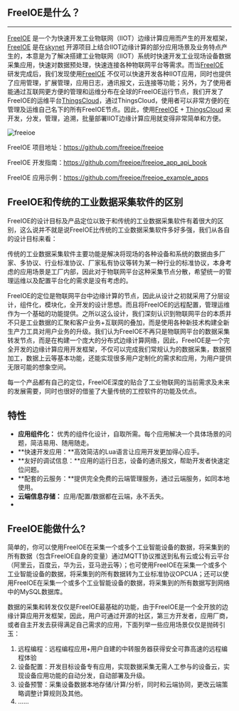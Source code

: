 ## FreeIOE是什么？

---

[FreeIOE](https://github.com/freeioe/freeioe)  是一个为快速开发工业物联网（IIOT）边缘计算应用而产生的开发框架，[FreeIOE](https://github.com/freeioe/freeioe)  是在[skynet](https://github.com/cloudwu/skynet) 开源项目上结合IIOT边缘计算的部分应用场景及业务特点产生的，本意是为了解决搭建工业物联网（IIOT）系统时快速开发工业现场设备数据采集应用，快速对数据预处理，快速连接各种物联网平台等需求。而当[FreeIOE](https://github.com/freeioe/freeioe) 研发完成后，我们发现使用[FreeIOE](https://github.com/freeioe/freeioe) 不仅可以快速开发各种IIOT应用，同时也提供了应用管理，扩展管理，应用日志，通讯报文，云连接等功能；另外，为了使用者能通过互联网更方便的管理和运维分布在全球的FreeIOE运行节点，我们开发了FreeIOE的运维平台[ThingsCloud](http://cloud.thingsroot.com)，通过ThingsCloud，使用者可以非常方便的在管理及运维自己名下的所有FreeIOE节点。因此，使用[FreeIOE](https://github.com/freeioe/freeioe) + [ThingsCloud](http://cloud.thingsroot.com) 来开发，分发，管理，追溯，批量部署IIOT边缘计算应用就变得非常简单和方便。

![freeioe](.freeioe.png)

FreeIOE 项目地址：https://github.com/freeioe/freeioe

FreeIOE 开发指南：https://github.com/freeioe/freeioe_app_api_book

FreeIOE 应用示例：https://github.com/freeioe/freeioe_example_apps



## FreeIOE和传统的工业数据采集软件的区别



FreeIOE的设计目标及产品定位以致于和传统的工业数据采集软件有着很大的区别，这么说并不就是说FreeIOE比传统的工业数据采集软件多好多强，我们从各自的设计目标来看：

传统的工业数据采集软件主要功能是解决将现场的各种设备和系统的数据由多厂家、多协议、行业标准协议、厂家私有协议等转为某一种行业的标准协议，本身考虑的应用场景是工厂内部，因此对于物联网平台这种采集节点分散，希望统一的管理运维以及配置平台化的需求是没有考虑的。

FreeIOE的定位是物联网平台中边缘计算的节点，因此从设计之初就采用了分层设计，组件化，模块化，全开发的设计思想。而且将FreeIOE的远程配置，管理运维作为一个基础的功能提供。之所以这么设计，我们深刻认识到物联网平台的本质并不只是工业数据的汇聚和客户业务+互联网的叠加，而是使用各种新技术构建全新生产力工具对用户业务的升级。我们认为FreeIOE不再只是物联网平台的数据采集转发节点，而是在构建一个庞大的分布式边缘计算网络，因此，FreeIOE是一个完全开发的边缘计算应用开发框架，不仅可以完成我们常规认为的数据采集，数据预加工，数据上云等基本功能，还能实现很多用户定制化的需求和应用，为用户提供无限可能的想象空间。

每一个产品都有自己的定位，FreeIOE深度的贴合了工业物联网的当前需求及未来的发展需要，同时也很好的借鉴了大量传统的工控软件的功能及优点。



## 特性

- **应用组件化：** 优秀的组件化设计，自取所需。每个应用解决一个具体场景的问题，简洁易用、随用随走。
- **快速开发应用：**高效简洁的Lua语言让应用开发更加得心应手。
- **友好的调试信息：**应用的运行日志，设备的通讯报文，帮助开发者快速定位问题。
- **配套的云服务：**提供完全免费的云端管理服务，通过云端服务，如同本地使用。
- **云端信息存储：** 应用/配置/数据都在云端，永不丢失。
- 

## FreeIOE能做什么?

简单的，你可以使用FreeIOE在采集一个或多个工业智能设备的数据，将采集到的所有数据（包含FreeIOE自身的变量）通过MQTT协议推送到私有云或公有云平台（阿里云，百度云，华为云，亚马逊云等）；也可使用FreeIOE在采集一个或多个工业智能设备的数据，将采集到的所有数据转为工业标准协议OPCUA；还可以使用FreeIOE在采集一个或多个工业智能设备的数据，将采集到的所有数据写到网络中的MySQL数据库。

数据的采集和转发仅仅是FreeIOE最基础的功能，由于FreeIOE是一个全开放的边缘计算应用开发框架，因此，用户可通过开源的社区，第三方开发者，应用厂商，或者自主开发去获得满足自己需求的应用，下面列举一些应用场景仅仅是抛砖引玉：

1. 远程编程：远程编程应用+用户自建的中转服务器获得安全可靠高速的远程编程体验
2. 设备配置：开发目标设备专有应用，实现数据采集无需人工参与的设备云，实现设备应用功能的自动分发，自动部署及升级。
3. 设备预警：采集设备数据本地存储/计算/分析，同时和云端协同，更改云端策略调整计算规则及其他。
4. ……

